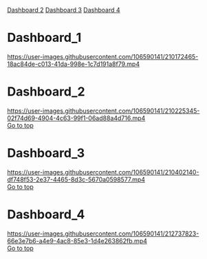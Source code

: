 [Dashboard 2](#Dashboard_2)  [Dashboard 3](#Dashboard_3)  [Dashboard 4](#Dashboard_4)
# Dashboard_1


https://user-images.githubusercontent.com/106590141/210172465-18ac84de-c013-41da-998e-1c7d191a8f79.mp4
# Dashboard_2



https://user-images.githubusercontent.com/106590141/210225345-02f74d69-4904-4c63-99f1-06ad88a4d716.mp4 <br>
[Go to top](#Dashboard_1)<br>

# Dashboard_3



https://user-images.githubusercontent.com/106590141/210402140-df748f53-2e37-4465-8d3c-5670a0598577.mp4 <br>
[Go to top](#Dashboard_1)<br>
# Dashboard_4


https://user-images.githubusercontent.com/106590141/212737823-66e3e7b6-a4e9-4ac8-85e3-1d4e263862fb.mp4 <br>
[Go to top](#Dashboard_1)<br>







